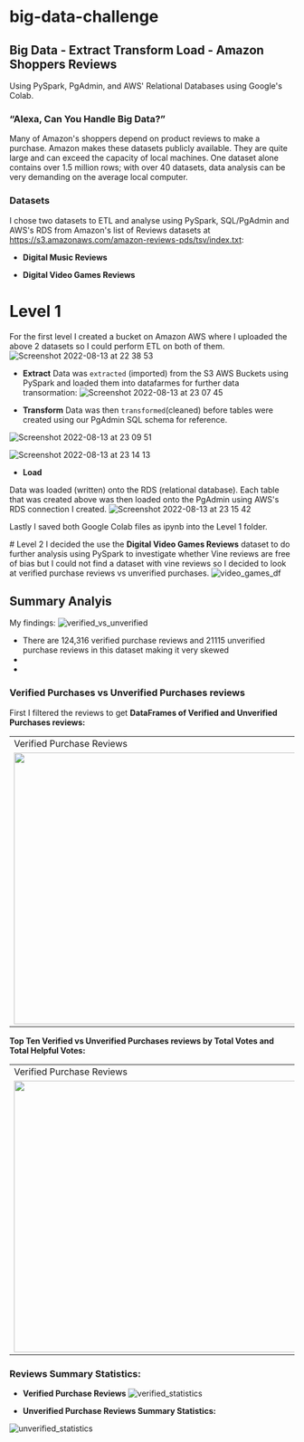 # big-data-challenge


## Big Data - Extract Transform Load - Amazon Shoppers Reviews
Using PySpark, PgAdmin, and AWS' Relational Databases using Google's Colab.

### “Alexa, Can You Handle Big Data?”
Many of Amazon's shoppers depend on product reviews to make a purchase. Amazon makes these datasets publicly available. They are quite large and can exceed the capacity of local machines. One dataset alone contains over 1.5 million rows; with over 40 datasets, data analysis can be very demanding on the average local computer.


### Datasets
I chose two datasets to ETL and analyse using PySpark, SQL/PgAdmin and AWS's RDS from Amazon's list of Reviews datasets at https://s3.amazonaws.com/amazon-reviews-pds/tsv/index.txt:
* **Digital Music Reviews**

* **Digital Video Games Reviews**


# Level 1
For the first level I created a bucket on Amazon AWS where I uploaded the above 2 datasets so I could perform ETL on both of them.
![Screenshot 2022-08-13 at 22 38 53](https://user-images.githubusercontent.com/67019030/184511613-6e223f25-6acd-43d7-b201-17d099ac17d1.png)

* **Extract**
Data was `extracted` (imported) from the S3 AWS Buckets using PySpark and loaded them into datafarmes for further data transormation:
![Screenshot 2022-08-13 at 23 07 45](https://user-images.githubusercontent.com/67019030/184512195-b004e600-6ed2-4d83-9d40-dd0a9cd53fa2.png)

* **Transform**
Data was then `transformed`(cleaned) before tables were created using our PgAdmin SQL schema for reference.

![Screenshot 2022-08-13 at 23 09 51](https://user-images.githubusercontent.com/67019030/184512404-c44d0716-0b16-4095-9fc1-02d0b6e1a6da.png)

![Screenshot 2022-08-13 at 23 14 13](https://user-images.githubusercontent.com/67019030/184513574-faa11fe8-4f8a-417c-ae0b-25d03d106a0a.png)


* **Load**

Data was loaded (written) onto the RDS (relational database). Each table that was created above was then loaded onto the PgAdmin using AWS's RDS connection I created.
![Screenshot 2022-08-13 at 23 15 42](https://user-images.githubusercontent.com/67019030/184513964-536d61f7-a867-43e3-8cc2-fa6971bfcc88.png)

Lastly I saved both Google Colab files as ipynb into the Level 1 folder.


# Level 2
I decided the use the **Digital Video Games Reviews** dataset to do further analysis using PySpark to investigate whether Vine reviews are free of bias but I could not find a dataset with vine reviews so I decided to look at verified purchase reviews vs unverified purchases.
![video_games_df](https://user-images.githubusercontent.com/67019030/184520044-6a5db4ed-5023-4617-8fd6-441e26f14df6.png)

## Summary Analyis

My findings:
![verified_vs_unverified](https://user-images.githubusercontent.com/67019030/184520281-2617751c-4933-493c-9dd5-019f42283d08.png)

* There are 124,316 verified purchase reviews and 21115 unverified purchase reviews in this dataset making it very skewed
*
*


### Verified Purchases vs Unverified Purchases reviews
First I filtered the reviews to get **DataFrames of Verified and Unverified Purchases reviews:**
<table>
  <tr>
    <td>Verified Purchase Reviews</td>
     <td>Unverified Purchases reviews</td>
  </tr>
  <tr>
    <td><img src="![verified_purchases_df](https://user-images.githubusercontent.com/67019030/184520476-02edb4d1-e34a-40e5-a8ca-7ec2cf4a8f62.png)" width=500 height=480></td>
    <td><img src="![unverified_purchases_df](https://user-images.githubusercontent.com/67019030/184520488-1c53a8ce-4e93-46d6-b6ae-f039d1c22833.png)" width=500 height=480></td>
  </tr>
 </table>




**Top Ten Verified vs Unverified Purchases reviews by Total Votes and Total Helpful Votes:**

<table>
  <tr>
    <td>Verified Purchase Reviews</td>
     <td>Unverified Purchases reviews</td>
  </tr>
  <tr>
    <td><img src="![verified_top_ten](https://user-images.githubusercontent.com/67019030/184520533-42de18f8-4a33-477c-ad28-2424f7b5481d.png)" width=500 height=480></td>
    <td><img ![top_ten_unverified](https://user-images.githubusercontent.com/67019030/184520553-685daa83-9f13-4870-9af4-8fbe71c1579b.png)
src="![Uploading top_ten_unverified.png…]()
" width=500 height=480></td>
  </tr>
 </table>


### Reviews Summary Statistics:

* **Verified Purchase Reviews**
![verified_statistics](https://user-images.githubusercontent.com/67019030/184520152-127a4dcb-4c44-4403-ae94-3397570e1052.png)


* **Unverified Purchase Reviews Summary Statistics:**

![unverified_statistics](https://user-images.githubusercontent.com/67019030/184520275-f15e18e3-7017-482d-acf6-8fd60b913ddf.png)
